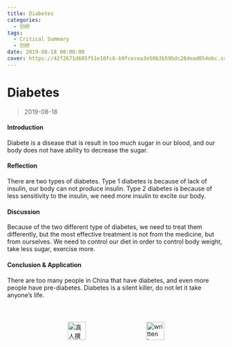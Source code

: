 ```yaml
---
title: Diabetes
categories:
  - 剑桥
tags:
  - Critical Summary
  - 剑桥
date: 2019-08-18 00:00:00
cover: https://42f2671d685f51e10fc6-b9fcecea3e50b3b59bdc28dead054ebc.ssl.cf5.rackcdn.com/illustrations/doctor_kw5l.svg
---
```


# Diabetes

> 2019-08-18

#### Introduction

Diabete is a disease that is result in too much sugar in our blood, and our body does not have ability to decrease the sugar.

#### Reflection

There are two types of diabetes. Type 1 diabetes is because of lack of insulin, our body can not produce insulin. Type 2 diabetes is because of less sensitivity to the insulin, we need more insulin to excite our body.

#### Discussion

Because of the two different type of diabetes, we need to treat them differently, but the most effective treatment is not from the medicine, but from ourselves. We need to control our diet in order to control body weight, take less sugar, exercise more.

#### Conclusion & Application

There are too many people in China that have diabetes, and even more people have pre-diabetes. Diabetes is a silent killer, do not let it take anyone’s life. 

<div style="display: flex;align-items: center;justify-content: space-evenly;padding-top: 40px;">
  <img src="https://mirror.ghproxy.com/https://raw.githubusercontent.com/L1cardo/l1cardo.github.io/blog/themes/butterfly/source/img/notbyai_cn.png" alt="真人撰写" style="height: 42px;">
  <img src="https://mirror.ghproxy.com/https://raw.githubusercontent.com/L1cardo/l1cardo.github.io/blog/themes/butterfly/source/img/notbyai_en.png" alt="written by human" style="height: 42px;">
</div>
